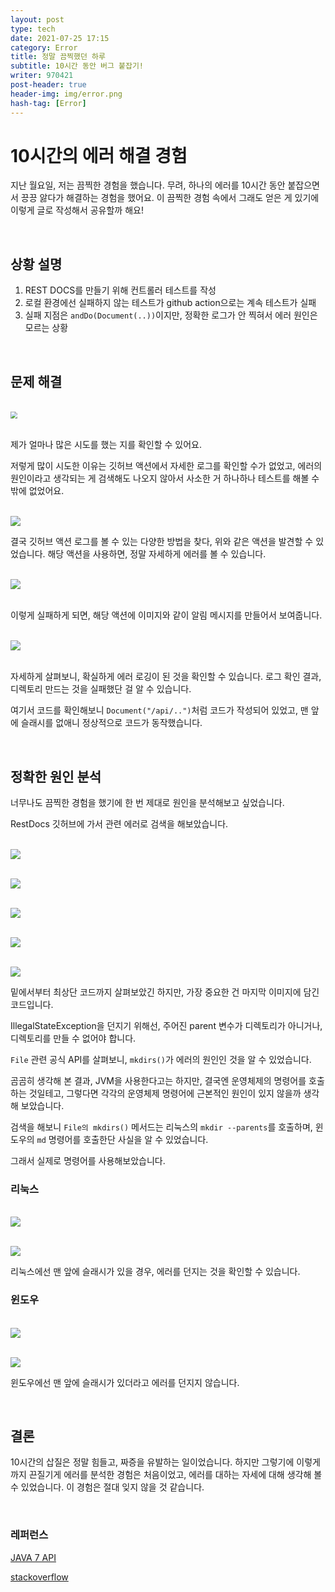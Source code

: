 ```yaml
---
layout: post
type: tech
date: 2021-07-25 17:15
category: Error
title: 정말 끔찍했던 하루 
subtitle: 10시간 동안 버그 붙잡기!
writer: 970421
post-header: true
header-img: img/error.png
hash-tag: [Error]
---
```


# 10시간의 에러 해결 경험

지난 월요일, 저는 끔찍한 경험을 했습니다. 무려, 하나의 에러를 10시간 동안 붙잡으면서 끙끙 앓다가 해결하는 경험을 했어요. 이 끔찍한 경험 속에서 그래도 얻은 게 있기에 이렇게 글로 작성해서 공유할까 해요!

<br>

## 상황 설명

1. REST DOCS를 만들기 위해 컨트롤러 테스트를 작성
2. 로컬 환경에선 실패하지 않는 테스트가 github action으로는 계속 테스트가 실패
3. 실패 지점은 `andDo(Document(..))`이지만, 정확한 로그가 안 찍혀서 에러 원인은 모르는 상황

<br>

## 문제 해결


<br><img src="img/error.png" style="zoom: 70%; display: center;"><br><br>

제가 얼마나 많은 시도를 했는 지를 확인할 수 있어요. 

저렇게 많이 시도한 이유는 깃허브 액션에서 자세한 로그를 확인할 수가 없었고, 에러의 원인이라고 생각되는 게 검색해도 나오지 않아서 사소한 거 하나하나 테스트를 해볼 수 밖에 없었어요.

<br><img src="img/github-action.png" style="zoom: 100%; display: center;"><br>

결국 깃허브 액션 로그를 볼 수 있는 다양한 방법을 찾다, 위와 같은 액션을 발견할 수 있었습니다. 해당 액션을 사용하면, 정말 자세하게 에러를 볼 수 있습니다.

<br><img src="img/error-log.png" style="zoom: 100%; display: center;"><br><br>

이렇게 실패하게 되면, 해당 액션에 이미지와 같이 알림 메시지를 만들어서 보여줍니다.

<br><img src="img/detail-log.png" style="zoom: 100%; display: center;"><br><br>

자세하게 살펴보니, 확실하게 에러 로깅이 된 것을 확인할 수 있습니다. 로그 확인 결과, 디렉토리 만드는 것을 실패했단 걸 알 수 있습니다.

여기서 코드를 확인해보니 `Document("/api/..")`처럼 코드가 작성되어 있었고, 맨 앞에 슬래시를 없애니 정상적으로 코드가 동작했습니다.

<br>

## 정확한 원인 분석

너무나도 끔찍한 경험을 했기에 한 번 제대로 원인을 분석해보고 싶었습니다.

RestDocs 깃허브에 가서 관련 에러로 검색을 해보았습니다.

<br><img src="img/code1.png" style="zoom: 100%; display: center;"><br>


<br><img src="img/code2.png" style="zoom: 100%; display: center;"><br>


<br><img src="img/code3.png" style="zoom: 100%; display: center;"><br>


<br><img src="img/code4.png" style="zoom: 100%; display: center;"><br>


<br><img src="img/code5.png" style="zoom: 100%; display: center;"><br>

밑에서부터 최상단 코드까지 살펴보았긴 하지만, 가장 중요한 건 마지막 이미지에 담긴 코드입니다.

IllegalStateException을 던지기 위해선, 주어진 parent 변수가 디렉토리가 아니거나, 디렉토리를 만들 수 없어야 합니다.

`File` 관련 공식 API를 살펴보니, `mkdirs()`가 에러의 원인인 것을 알 수 있었습니다.

곰곰히 생각해 본 결과, JVM을 사용한다고는 하지만, 결국엔 운영체제의 명령어를 호출하는 것일테고, 그렇다면 각각의 운영체제 명령어에 근본적인 원인이 있지 않을까 생각해 보았습니다.

검색을 해보니 `File의 mkdirs()` 메서드는 리눅스의 `mkdir --parents`를 호출하며, 윈도우의 `md` 명령어를 호출한단 사실을 알 수 있었습니다. 

그래서 실제로 명령어를 사용해보았습니다.

### 리눅스
<br><img src="img/linux1.png" style="zoom: 100%; display: center;"><br>


<br><img src="img/linux2.png" style="zoom: 100%; display: center;"><br>

리눅스에선 맨 앞에 슬래시가 있을 경우, 에러를 던지는 것을 확인할 수 있습니다.

### 윈도우

<br><img src="img/window1.png" style="zoom: 100%; display: center;"><br>


<br><img src="img/window2.png" style="zoom: 100%; display: center;"><br>

윈도우에선 맨 앞에 슬래시가 있더라고 에러를 던지지 않습니다.

<br>

## 결론

10시간의 삽질은 정말 힘들고, 짜증을 유발하는 일이었습니다. 하지만 그렇기에 이렇게까지 끈질기게 에러를 분석한 경험은 처음이었고, 에러를 대하는 자세에 대해 생각해 볼 수 있었습니다. 이 경험은 절대 잊지 않을 것 같습니다.

<br>

### 레퍼런스

[JAVA 7 API](https://docs.oracle.com/javase/7/docs/api/java/io/File.html)

[stackoverflow](https://stackoverflow.com/questions/12202766/file-mkdir-or-mkdirs-return-false-reason)
